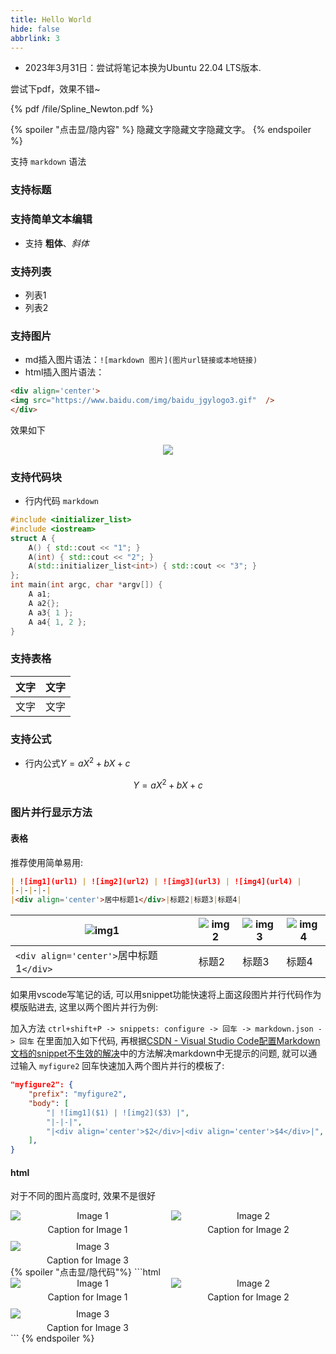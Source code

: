 ```yaml
---
title: Hello World
hide: false
abbrlink: 3
---
```

- 2023年3月31日：尝试将笔记本换为Ubuntu 22.04 LTS版本.

尝试下pdf，效果不错~

{% pdf /file/Spline_Newton.pdf %}

{% spoiler "点击显/隐内容" %}
隐藏文字隐藏文字隐藏文字。
{% endspoiler %}

支持 `markdown` 语法

### 支持标题

### 支持简单文本编辑

- 支持 **粗体**、*斜体*

### 支持列表

- 列表1
- 列表2

### 支持图片

- md插入图片语法：`![markdown 图片](图片url链接或本地链接)`
- html插入图片语法：

```html
<div align='center'>
<img src="https://www.baidu.com/img/baidu_jgylogo3.gif"  />
</div>
```

效果如下

<div align='center'>
<img src="https://www.baidu.com/img/baidu_jgylogo3.gif"  />
</div>

### 支持代码块

- 行内代码 `markdown`

```cpp
#include <initializer_list>
#include <iostream>
struct A {
    A() { std::cout << "1"; }
    A(int) { std::cout << "2"; }
    A(std::initializer_list<int>) { std::cout << "3"; }
};
int main(int argc, char *argv[]) {
    A a1;
    A a2{};
    A a3{ 1 };
    A a4{ 1, 2 };
}
```

### 支持表格

| 文字 | 文字 |
| ---- | ---- |
| 文字 | 文字 |

### 支持公式

- 行内公式$Y=aX^2+bX+c$

$$
Y=aX^2+bX+c
$$

### 图片并行显示方法

#### 表格

推荐使用简单易用:

```md
| ![img1](url1) | ![img2](url2) | ![img3](url3) | ![img4](url4) |
|-|-|-|-|
|<div align='center'>居中标题1</div>|标题2|标题3|标题4|

```

| ![img1](/figures/robotics/F28069M/1725081830775-7.png) | ![img2](/figures/robotics/F28069M/1725081830775-8.png) | ![img3](/figures/robotics/F28069M/1725081830775-8.png) | ![img4](https://www.baidu.com/img/baidu_jgylogo3.gif) |
| ---------------------------------------------------- | ---------------------------------------------------- | ---------------------------------------------------- | --------------------------------------------------- |
| `<div align='center'>`居中标题1`</div>`          | 标题2                                                | 标题3                                                | 标题4                                               |

如果用vscode写笔记的话, 可以用snippet功能快速将上面这段图片并行代码作为模版贴进去, 这里以两个图片并行为例:

加入方法 `ctrl+shift+P -> snippets: configure -> 回车 -> markdown.json -> 回车` 在里面加入如下代码, 再根据[CSDN - Visual Studio Code配置Markdown文档的snippet不生效的解决](https://blog.csdn.net/qiguanjiezl/article/details/117586545)中的方法解决markdown中无提示的问题, 就可以通过输入 `myfigure2` 回车快速加入两个图片并行的模板了:

```json
"myfigure2": {
    "prefix": "myfigure2",
    "body": [
        "| ![img1]($1) | ![img2]($3) |",
        "|-|-|",
        "|<div align='center'>$2</div>|<div align='center'>$4</div>|",
    ],
}
```

#### html

对于不同的图片高度时, 效果不是很好

<style>
    .image-container {
        display: grid;
        grid-template-columns: repeat(auto-fit, minmax(200px, 1fr));
        gap: 10px;
        text-align: center;
    }
    .image-box img {
        max-width: 100%;
        /*height: auto;*/
        display: block;
        margin: 0 auto;
    }
    .image-caption {
        margin-top: 5px;
    }
</style>

<div class="image-container">
    <div class="image-box">
        <img src="/figures/robotics/F28069M/1725081830775-7.png" alt="Image 1">
        <div class="image-caption">Caption for Image 1</div>
    </div>
    <div class="image-box">
        <img src="/figures/robotics/F28069M/1725081830775-8.png" alt="Image 2">
        <div class="image-caption">Caption for Image 2</div>
    </div>
    <div class="image-box">
        <img src="https://www.baidu.com/img/baidu_jgylogo3.gif" alt="Image 3">
        <div class="image-caption">Caption for Image 3</div>
    </div>
</div>
{% spoiler "点击显/隐代码"%}
```html
<style>
    .image-container {
        display: grid;
        grid-template-columns: repeat(auto-fit, minmax(200px, 1fr));
        gap: 10px;
        text-align: center;
    }
    .image-box img {
        max-width: 100%;
        /*height: auto;*/
        display: block;
        margin: 0 auto;
    }
    .image-caption {
        margin-top: 5px;
    }
</style>
<div class="image-container">
    <div class="image-box">
        <img src="/figures/robotics/F28069M/1725081830775-7.png" alt="Image 1">
        <div class="image-caption">Caption for Image 1</div>
    </div>
    <div class="image-box">
        <img src="/figures/robotics/F28069M/1725081830775-8.png" alt="Image 2">
        <div class="image-caption">Caption for Image 2</div>
    </div>
    <div class="image-box">
        <img src="https://www.baidu.com/img/baidu_jgylogo3.gif" alt="Image 3">
        <div class="image-caption">Caption for Image 3</div>
    </div>
</div>
```
{% endspoiler %}
